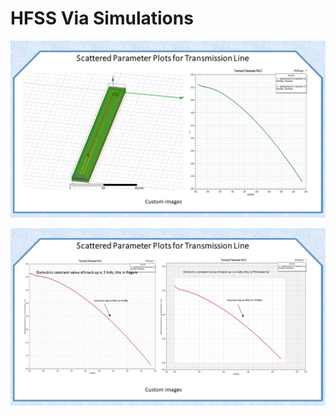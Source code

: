 # HFSS Via Simulations

![image](ScatteredParameterPlot.jpg)

![image](ScatteredParameterPlot2.jpg)
